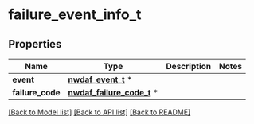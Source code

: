 # failure_event_info_t

## Properties
Name | Type | Description | Notes
------------ | ------------- | ------------- | -------------
**event** | [**nwdaf_event_t**](nwdaf_event.md) \* |  | 
**failure_code** | [**nwdaf_failure_code_t**](nwdaf_failure_code.md) \* |  | 

[[Back to Model list]](../README.md#documentation-for-models) [[Back to API list]](../README.md#documentation-for-api-endpoints) [[Back to README]](../README.md)


